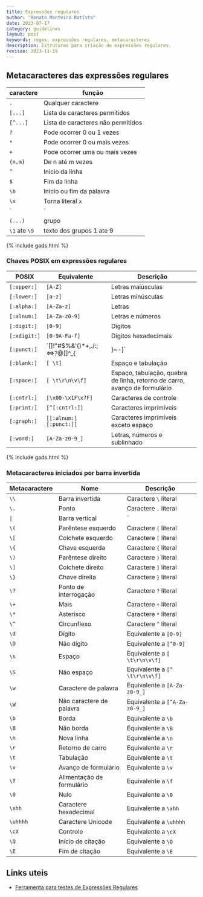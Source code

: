 ```yaml
---
title: Expressões regulares
author: "Renato Monteiro Batista"
date: 2023-07-17
category: guidelines
layout: post
keywords: regex, expressões regulares, metacaracteres
description: Estruturas para criação de expressões regulares.
revisao: 2023-11-19
---
```


## Metacaracteres das expressões regulares

| caractere | função |
|-----------|--------|
|  `.`  | Qualquer caractere |
| `[...]` | Lista de caracteres permitidos |
| `[^...]` | Lista de caracteres não permitidos |
| `?` | Pode ocorrer 0 ou 1 vezes |
| `*` | Pode ocorrer 0 ou mais vezes |
| `+` | Pode ocorrer uma ou mais vezes |
| `{n,m}` | De n até m vezes |
| `^` | Início da linha |
| `$` | Fim da linha |
| `\b` | Início ou fim da palavra |
| `\x` | Torna literal `x` |
| `|` | ou |
| `(...)` | grupo |
| `\1` ate `\9` | texto dos grupos 1 ate 9 |

{% include gads.html %}

### Chaves POSIX em expressões regulares

| POSIX | Equivalente | Descrição |
|-------|-------------|-----------|
| `[:upper:]` | `[A-Z]` | Letras maiúsculas |
| `[:lower:]` | `[a-z]` | Letras minúsculas |
| `[:alpha:]` | `[A-Za-z]` | Letras |
| `[:alnum:]` | `[A-Za-z0-9]` | Letras e números |
| `[:digit:]` | `[0-9]` | Dígitos |
| `[:xdigit:]` | `[0-9A-Fa-f]` | Dígitos hexadecimais |
| `[:punct:]` | `[\]!"#$%&'()*+,./:;<=>?@[\]^_{|}~-]` | Caracteres de pontuação |
| `[:blank:]` | `[ \t]` | Espaço e tabulação |
| `[:space:]` | `[ \t\r\n\v\f]` | Espaço, tabulação, quebra de linha, retorno de carro, avanço de formulário |
| `[:cntrl:]` | `[\x00-\x1F\x7F]` | Caracteres de controle |
| `[:print:]` | `[^[:cntrl:]]` | Caracteres imprimíveis |
| `[:graph:]` | `[[:alnum:][:punct:]]` | Caracteres imprimíveis exceto espaço |
| `[:word:]` | `[A-Za-z0-9_]` | Letras, números e sublinhado |

{% include gads.html %}

### Metacaracteres iniciados por barra invertida

| Metacaractere | Nome | Descrição |
|---------------|------|-----------|
| `\\` | Barra invertida | Caractere `\` literal |
| `\.` | Ponto | Caractere `.` literal |
| `\|` | Barra vertical | `|` literal |
| `\(` | Parêntese esquerdo |  Caractere `(` literal |
| `\[` | Colchete esquerdo | Caractere  `[` literal |
| `\{` | Chave esquerda | Caractere `{` literal |
| `\)` | Parêntese direito | Caractere `)` literal |
| `\]` | Colchete direito | Caractere `]` literal |
| `\}` | Chave direita | Caractere `}` literal |
| `\?` | Ponto de interrogação | Caractere `?` literal |
| `\+` | Mais | Caractere `+` literal |
| `\*` | Asterisco | Caractere `*` literal |
| `\^` | Circunflexo | Caractere `^` literal |
| `\d` | Dígito | Equivalente a `[0-9]` |
| `\D` | Não dígito | Equivalente a `[^0-9]` |
| `\s` | Espaço | Equivalente a `[ \t\r\n\v\f]` |
| `\S` | Não espaço | Equivalente a `[^ \t\r\n\v\f]` |
| `\w` | Caractere de palavra | Equivalente a `[A-Za-z0-9_]` |
| `\W` | Não caractere de palavra | Equivalente a `[^A-Za-z0-9_]` |
| `\b` | Borda | Equivalente a `\b` |
| `\B` | Não borda | Equivalente a `\B` |
| `\n` | Nova linha | Equivalente a `\n` |
| `\r` | Retorno de carro | Equivalente a `\r` |
| `\t` | Tabulação | Equivalente a `\t` |
| `\v` | Avanço de formulário | Equivalente a `\v` |
| `\f` | Alimentação de formulário | Equivalente a `\f` |
| `\0` | Nulo | Equivalente a `\0` |
| `\xhh` | Caractere hexadecimal | Equivalente a `\xhh` |
| `\uhhhh` | Caractere Unicode | Equivalente a `\uhhhh` |
| `\cX` | Controle | Equivalente a `\cX` |
| `\Q` | Início de citação | Equivalente a `\Q` |
| `\E` | Fim de citação | Equivalente a `\E` |

## Links uteis

* [Ferramenta para testes de Expressões Regulares](https://regex101.com)